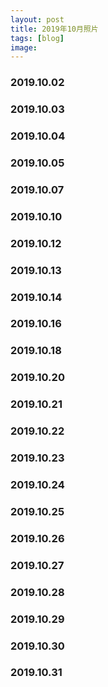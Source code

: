 ```yaml
---
layout: post
title: 2019年10月照片
tags: [blog]
image:
---
```


### 2019.10.02

<ul id="image-2019-10-02" class="image-gallery"></ul>

### 2019.10.03

<ul id="image-2019-10-03" class="image-gallery"></ul>

### 2019.10.04

<ul id="image-2019-10-04" class="image-gallery"></ul>

### 2019.10.05

<ul id="image-2019-10-05" class="image-gallery"></ul>

### 2019.10.07

<ul id="image-2019-10-07" class="image-gallery"></ul>

### 2019.10.10

<ul id="image-2019-10-10" class="image-gallery"></ul>

### 2019.10.12

<ul id="image-2019-10-12" class="image-gallery"></ul>

### 2019.10.13

<ul id="image-2019-10-13" class="image-gallery"></ul>

### 2019.10.14

<ul id="image-2019-10-14" class="image-gallery"></ul>

### 2019.10.16

<ul id="image-2019-10-16" class="image-gallery"></ul>

### 2019.10.18

<ul id="image-2019-10-18" class="image-gallery"></ul>

### 2019.10.20

<ul id="image-2019-10-20" class="image-gallery"></ul>

### 2019.10.21

<ul id="image-2019-10-21" class="image-gallery"></ul>

### 2019.10.22

<ul id="image-2019-10-22" class="image-gallery"></ul>

### 2019.10.23

<ul id="image-2019-10-23" class="image-gallery"></ul>

### 2019.10.24

<ul id="image-2019-10-24" class="image-gallery"></ul>

### 2019.10.25

<ul id="image-2019-10-25" class="image-gallery"></ul>

### 2019.10.26

<ul id="image-2019-10-26" class="image-gallery"></ul>

### 2019.10.27

<ul id="image-2019-10-27" class="image-gallery"></ul>

### 2019.10.28

<ul id="image-2019-10-28" class="image-gallery"></ul>

### 2019.10.29

<ul id="image-2019-10-29" class="image-gallery"></ul>

### 2019.10.30

<ul id="image-2019-10-30" class="image-gallery"></ul>

### 2019.10.31

<ul id="image-2019-10-31" class="image-gallery"></ul>